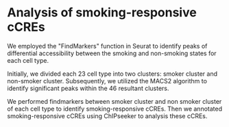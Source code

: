 # Analysis of smoking-responsive cCREs

We employed the "FindMarkers" function in Seurat to identify peaks of differential accessibility between the smoking and non-smoking states for each cell type.

Initially, we divided each 23 cell type into two clusters: smoker cluster and non-smoker cluster. Subsequently, we utilized the MACS2 algorithm to identify significant peaks within the 46 resultant clusters.

We performed findmarkers between smoker cluster and non smoker cluster of each cell type to identify smoking-responsive cCREs. Then we annotated smoking-responsive cCREs using ChIPseeker to analysis these cCREs.
